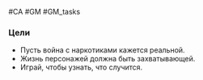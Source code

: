 #CA #GM #GM_tasks 

### Цели 
- Пусть война с наркотиками кажется реальной. 
- Жизнь персонажей должна быть захватывающей. 
- Играй, чтобы узнать, что случится. 